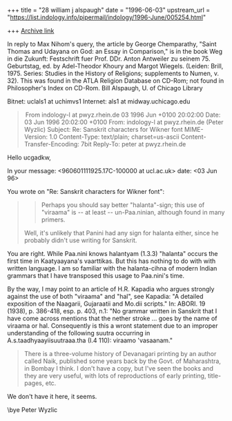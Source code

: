 +++
title = "28 william j alspaugh"
date = "1996-06-03"
upstream_url = "https://list.indology.info/pipermail/indology/1996-June/005254.html"

+++
[Archive link](https://list.indology.info/pipermail/indology/1996-June/005254.html)

In reply to Max Nihom's query, the article by George Chemparathy, "Saint
Thomas and Udayana on God: an Essay in Comparison," is in the book Weg in die
Zukunft: Festschrift fuer Prof. DDr. Anton Antweiler zu seinem 75.
Geburtstag, ed. by Adel-Theodor Khoury and Margot Wiegels.  (Leiden: Brill,
1975. Series: Studies in the History of Religions; supplements to Numen, v.
32).  This was found in the ATLA Religion Database on CD-Rom; not found in
Philosopher's Index on CD-Rom.  Bill Alspaugh, U. of Chicago Library

Bitnet:                   uclals1 at uchimvs1
Internet:         als1 at midway.uchicago.edu


> From indology-l at pwyz.rhein.de 03 1996 Jun +0100 20:02:00
Date: 03 Jun 1996 20:02:00 +0100
From: indology-l at pwyz.rhein.de (Peter Wyzlic)
Subject: Re: Sanskrit characters for Wikner font
MIME-Version: 1.0
Content-Type: text/plain; charset=us-ascii
Content-Transfer-Encoding: 7bit
Reply-To: peter at pwyz.rhein.de

Hello ucgadkw,

In your
message: <960601111925.17C-100000 at ucl.ac.uk>
date: <03 Jun 96>

You wrote on "Re: Sanskrit characters for Wikner font":

>> Perhaps you should say better "halanta"-sign; this use of "viraama" is --
>> at least -- un-Paa.ninian, although found in many primers.
>
>Well, it's unlikely that Panini had any sign for halanta either, since he
>probably didn't use writing for Sanskrit.

You are right. While Paa.nini knows halantyam (1.3.3) "halanta" occurs the
first time in Kaatyaayana's vaarttikas. But this has nothing to do with with
written language. I am so familiar with the halanta-cihna of modern Indian
grammars that I have transposed this usage to Paa.nini's time. 

By the way, I may point to an article of H.R. Kapadia who argues strongly
against the use of both "viraama" and "hal", see Kapadia: "A detailed
exposition of the Naagarii, Gujaraatii and Mo.dii scripts." In: ABORI. 19
(1938), p. 386-418, esp. p. 403, n.1: "No grammar written in Sanskrit that I
have come across mentions that the nether stroke ... goes by the name of
viraama or hal. Consequently is this a wront statement due to an improper
understanding of the following suutra occurring in
A.s.taadhyaayiisuutraaa.tha (I.4 110): viraamo 'vasaanam."

>There is a three-volume history of Devanagari printing by an author called
>Naik, published some years back by the Govt. of Maharashtra, in Bombay I
>think.  I don't have a copy, but I've seen the books and they are very
>useful, with lots of reproductions of early printing, title-pages, etc.

We don't have it here, it seems.

\bye
Peter Wyzlic




